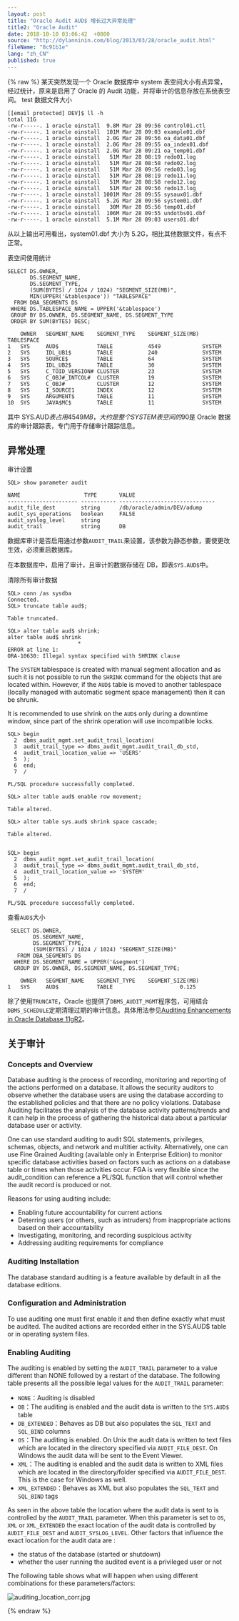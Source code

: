 ```yaml
---
layout: post
title: "Oracle Audit AUD$ 增长过大异常处理"
title2: "Oracle Audit"
date: 2018-10-10 03:06:42  +0800
source: "http://dylanninin.com/blog/2013/03/28/oracle_audit.html"
fileName: "8c91b1e"
lang: "zh_CN"
published: true
---
```


{% raw %}
某天突然发现一个 Oracle 数据库中 system 表空间大小有点异常，经过统计，原来是启用了 Oracle 的 Audit 功能，并将审计的信息存放在系统表空间。
test
数据文件大小

    [[email protected] DEV]$ ll -h
    total 11G
    -rw-r-----. 1 oracle oinstall  9.8M Mar 28 09:56 control01.ctl
    -rw-r-----. 1 oracle oinstall  101M Mar 28 09:03 example01.dbf
    -rw-r-----. 1 oracle oinstall  2.0G Mar 28 09:56 oa_data01.dbf
    -rw-r-----. 1 oracle oinstall  2.0G Mar 28 09:55 oa_index01.dbf
    -rw-r-----. 1 oracle oinstall  2.0G Mar 28 09:21 oa_temp01.dbf
    -rw-r-----. 1 oracle oinstall   51M Mar 28 08:19 redo01.log
    -rw-r-----. 1 oracle oinstall   51M Mar 28 08:58 redo02.log
    -rw-r-----. 1 oracle oinstall   51M Mar 28 09:56 redo03.log
    -rw-r-----. 1 oracle oinstall   51M Mar 28 08:19 redo11.log
    -rw-r-----. 1 oracle oinstall   51M Mar 28 08:58 redo12.log
    -rw-r-----. 1 oracle oinstall   51M Mar 28 09:56 redo13.log
    -rw-r-----. 1 oracle oinstall 1001M Mar 28 09:55 sysaux01.dbf
    -rw-r-----. 1 oracle oinstall  5.2G Mar 28 09:56 system01.dbf
    -rw-r-----. 1 oracle oinstall   30M Mar 28 05:56 temp01.dbf
    -rw-r-----. 1 oracle oinstall  106M Mar 28 09:55 undotbs01.dbf
    -rw-r-----. 1 oracle oinstall  5.1M Mar 28 09:03 users01.dbf

从以上输出可用看出，system01.dbf 大小为 5.2G，相比其他数据文件，有点不正常。

表空间使用统计

    SELECT DS.OWNER,
           DS.SEGMENT_NAME,
           DS.SEGMENT_TYPE,
           (SUM(BYTES) / 1024 / 1024) "SEGMENT_SIZE(MB)",
           MIN(UPPER('&tablespace')) "TABLESPACE"
      FROM DBA_SEGMENTS DS
     WHERE DS.TABLESPACE_NAME = UPPER('&tablespace')
     GROUP BY DS.OWNER, DS.SEGMENT_NAME, DS.SEGMENT_TYPE
     ORDER BY SUM(BYTES) DESC;

       	OWNER	SEGMENT_NAME	SEGMENT_TYPE	SEGMENT_SIZE(MB) TABLESPACE
    1	SYS		AUD$			TABLE			4549			 SYSTEM
    2	SYS		IDL_UB1$		TABLE			240				 SYSTEM
    3	SYS		SOURCE$			TABLE			64				 SYSTEM
    4	SYS		IDL_UB2$		TABLE			30				 SYSTEM
    5	SYS		C_TOID_VERSION#	CLUSTER			23				 SYSTEM
    6	SYS		C_OBJ#_INTCOL#	CLUSTER			19				 SYSTEM
    7	SYS		C_OBJ#			CLUSTER			12				 SYSTEM
    8	SYS		I_SOURCE1		INDEX			12				 SYSTEM
    9	SYS		ARGUMENT$		TABLE			11				 SYSTEM
    10	SYS		JAVA$MC$		TABLE			11				 SYSTEM

其中 SYS.AUD$表占用 4549MB，大约是整个 SYSTEM 表空间的 90%。AUD$是 Oracle 数据库的审计跟踪表，专门用于存储审计跟踪信息。

## 异常处理

审计设置

    SQL> show parameter audit

    NAME				    TYPE	   VALUE
    ---------------------- ----------- ------------------------------
    audit_file_dest 	   string	   /db/oracle/admin/DEV/adump
    audit_sys_operations   boolean	   FALSE
    audit_syslog_level	   string
    audit_trail			   string	   DB

数据库审计是否启用通过参数`AUDIT_TRAIL`来设置，该参数为静态参数，要使更改生效，必须重启数据库。

在本数据库中，启用了审计，且审计的数据存储在 DB，即表`SYS.AUD$`中。

清除所有审计数据

    SQL> conn /as sysdba
    Connected.
    SQL> truncate table aud$;

    Table truncated.

    SQL> alter table aud$ shrink;
    alter table aud$ shrink
                          *
    ERROR at line 1:
    ORA-10630: Illegal syntax specified with SHRINK clause

The `SYSTEM` tablespace is created with manual segment allocation and as such it is not possible to run the `SHRINK` command for the objects that are located within. However, if the `AUD$` table is moved to another tablespace (locally managed with automatic segment space management) then it can be shrunk.

It is recommended to use shrink on the `AUD$` only during a downtime window, since part of the shrink operation will use incompatible locks.

    SQL> begin
      2  dbms_audit_mgmt.set_audit_trail_location(
      3  audit_trail_type => dbms_audit_mgmt.audit_trail_db_std,
      4  audit_trail_location_value => 'USERS'
      5  );
      6  end;
      7  /

    PL/SQL procedure successfully completed.

    SQL> alter table aud$ enable row movement;

    Table altered.

    SQL> alter table sys.aud$ shrink space cascade;

    Table altered.


    SQL> begin
      2  dbms_audit_mgmt.set_audit_trail_location(
      3  audit_trail_type => dbms_audit_mgmt.audit_trail_db_std,
      4  audit_trail_location_value => 'SYSTEM'
      5  );
      6  end;
      7  /

    PL/SQL procedure successfully completed.

查看`AUD$`大小

     SELECT DS.OWNER,
            DS.SEGMENT_NAME,
            DS.SEGMENT_TYPE,
            (SUM(BYTES) / 1024 / 1024) "SEGMENT_SIZE(MB)"
       FROM DBA_SEGMENTS DS
      WHERE DS.SEGMENT_NAME = UPPER('&segment')
      GROUP BY DS.OWNER, DS.SEGMENT_NAME, DS.SEGMENT_TYPE;

       	OWNER	SEGMENT_NAME	SEGMENT_TYPE	SEGMENT_SIZE(MB)
    1	SYS		AUD$			TABLE					  0.125

除了使用`TRUNCATE`，Oracle 也提供了`DBMS_AUDIT_MGMT`程序包，可用结合`DBMS_SCHEDULE`定期清理过期的审计信息。具体用法参见[Auditing Enhancements in Oracle Database 11gR2](http://www.oracle-base.com/articles/11g/auditing-enhancements-11gr2.php)。

## 关于审计

### Concepts and Overview

Database auditing is the process of recording, monitoring and reporting of the actions performed on a database. It allows the security auditors to observe whether the database users are using the database according to the established policies and that there are no policy violations. Database Auditing facilitates the analysis of the database activity patterns/trends and it can help in the process of gathering the historical data about a particular database user or activity.

One can use standard auditing to audit SQL statements, privileges, schemas, objects, and network and multitier activity. Alternatively, one can use Fine Grained Auditing (available only in Enterprise Edition) to monitor specific database activities based on factors such as actions on a database table or times when those activities occur. FGA is very flexible since the audit_condition can reference a PL/SQL function that will control whether the audit record is produced or not.

Reasons for using auditing include:

- Enabling future accountability for current actions
- Deterring users (or others, such as intruders) from inappropriate actions based on their accountability
- Investigating, monitoring, and recording suspicious activity
- Addressing auditing requirements for compliance

### Auditing Installation

The database standard auditing is a feature available by default in all the database editions.

### Configuration and Administration

To use auditing one must first enable it and then define exactly what must be audited. The audited actions are recorded either in the SYS.AUD$ table or in operating system files.

### Enabling Auditing

The auditing is enabled by setting the `AUDIT_TRAIL` parameter to a value different than NONE followed by a restart of the database. The following table presents all the possible legal values for the `AUDIT_TRAIL` parameter:

- `NONE`：Auditing is disabled
- `DB`：The auditing is enabled and the audit data is written to the `SYS.AUD$` table
- `DB_EXTENDED`：Behaves as DB but also populates the `SQL_TEXT` and `SQL_BIND` columns
- `OS`：The auditing is enabled. On Unix the audit data is written to text files which are located in the directory specified via `AUDIT_FILE_DEST`. On Windows the audit data will be sent to the Event Viewer.
- `XML`：The auditing is enabled and the audit data is written to XML files which are located in the directory/folder specified via `AUDIT_FILE_DEST`. This is the case for Windows as well.
- `XML_EXTENDED`：Behaves as XML but also populates the `SQL_TEXT` and `SQL_BIND` tags

As seen in the above table the location where the audit data is sent to is controlled by the `AUDIT_TRAIL` parameter. When this parameter is set to `OS`, `XML` or `XML_EXTENDED` the exact location of the audit data is controlled by `AUDIT_FILE_DEST` and `AUDIT_SYSLOG_LEVEL`. Other factors that influence the exact location for the audit data are :

- the status of the database (started or shutdown)
- whether the user running the audited event is a privileged user or not

The following table shows what will happen when using different combinations for these parameters/factors:

![auditing_location_corr.jpg](b5e705a.jpg)

{% endraw %}